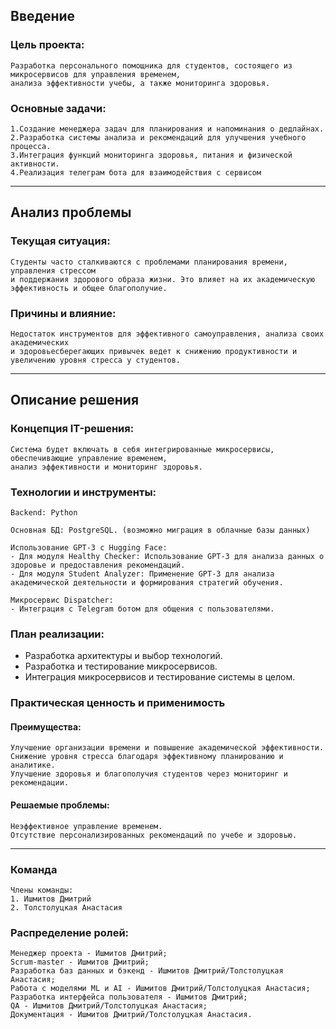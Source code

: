 ## Введение

### Цель проекта: 
    Разработка персонального помощника для студентов, состоящего из микросервисов для управления временем, 
    анализа эффективности учебы, а также мониторинга здоровья.

### Основные задачи:

    1.Создание менеджера задач для планирования и напоминания о дедлайнах.
    2.Разработка системы анализа и рекомендаций для улучшения учебного процесса.
    3.Интеграция функций мониторинга здоровья, питания и физической активности.
    4.Реализация телеграм бота для взаимодействия с сервисом
----
## Анализ проблемы

### Текущая ситуация: 

    Студенты часто сталкиваются с проблемами планирования времени, управления стрессом 
    и поддержания здорового образа жизни. Это влияет на их академическую эффективность и общее благополучие.

### Причины и влияние: 

    Недостаток инструментов для эффективного самоуправления, анализа своих академических 
    и здоровьесберегающих привычек ведет к снижению продуктивности и увеличению уровня стресса у студентов.
----
## Описание решения

### Концепция IT-решения: 

    Система будет включать в себя интегрированные микросервисы, обеспечивающие управление временем, 
    анализ эффективности и мониторинг здоровья.

### Технологии и инструменты:

    Backend: Python
    
    Основная БД: PostgreSQL. (возможно миграция в облачные базы данных)
    
    Использование GPT-3 с Hugging Face:
    - Для модуля Healthy Checker: Использование GPT-3 для анализа данных о здоровье и предоставления рекомендаций.
    - Для модуля Student Analyzer: Применение GPT-3 для анализа академической деятельности и формирования стратегий обучения.
    
    Микросервис Dispatcher:
    - Интеграция с Telegram ботом для общения с пользователями.

### План реализации:

- Разработка архитектуры и выбор технологий.
- Разработка и тестирование микросервисов.
- Интеграция микросервисов и тестирование системы в целом.

### Практическая ценность и применимость

#### Преимущества:

    Улучшение организации времени и повышение академической эффективности.
    Снижение уровня стресса благодаря эффективному планированию и аналитике.
    Улучшение здоровья и благополучия студентов через мониторинг и рекомендации.

#### Решаемые проблемы:

    Неэффективное управление временем.
    Отсутствие персонализированных рекомендаций по учебе и здоровью.
----
### Команда

    Члены команды: 
    1. Ишмитов Дмитрий
    2. Толстолуцкая Анастасия

### Распределение ролей:
    
    Менеджер проекта - Ишмитов Дмитрий;
    Scrum-master - Ишмитов Дмитрий;
    Разработка баз данных и бэкенд - Ишмитов Дмитрий/Толстолуцкая Анастасия;
    Работа с моделями ML и AI - Ишмитов Дмитрий/Толстолуцкая Анастасия;
    Разработка интерфейса пользователя - Ишмитов Дмитрий;
    QA - Ишмитов Дмитрий/Толстолуцкая Анастасия;
    Документация - Ишмитов Дмитрий/Толстолуцкая Анастасия.